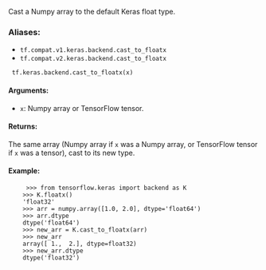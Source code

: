 Cast a Numpy array to the default Keras float type.
### Aliases:
- `tf.compat.v1.keras.backend.cast_to_floatx`
- `tf.compat.v2.keras.backend.cast_to_floatx`

```
 tf.keras.backend.cast_to_floatx(x)
```
#### Arguments:
- `x`: Numpy array or TensorFlow tensor.
#### Returns:
The same array (Numpy array if `x` was a Numpy array, or TensorFlow tensor if `x` was a tensor), cast to its new type.
#### Example:

```
     >>> from tensorflow.keras import backend as K
    >>> K.floatx()
    'float32'
    >>> arr = numpy.array([1.0, 2.0], dtype='float64')
    >>> arr.dtype
    dtype('float64')
    >>> new_arr = K.cast_to_floatx(arr)
    >>> new_arr
    array([ 1.,  2.], dtype=float32)
    >>> new_arr.dtype
    dtype('float32')
```

